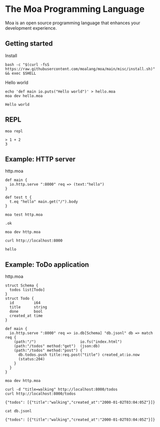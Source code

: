 # The Moa Programming Language
Moa is an open source programming language that enhances your development experience.



## Getting started

Install
```
bash -c "$(curl -fsS https://raw.githubusercontent.com/moalang/moa/main/misc/install.sh)" && exec $SHELL
```

Hello world
```
echo 'def main io.puts("Hello world")' > hello.moa
moa dev hello.moa
```

```
Hello world
```


## REPL
```
moa repl
```

```
> 1 + 2
3
```


## Example: HTTP server

http.moa
```
def main {
  io.http.serve ":8000" req => (text:"hello")
}

def test t {
  t.eq "hello" main.get("/").body
}
```

```
moa test http.moa
```

```
.ok
```

```
moa dev http.moa
```

```
curl http://localhost:8000
```

```
hello
```



## Example: ToDo application

http.moa
```
struct Schema {
  todos list[Todo]
}
struct Todo {
  id         i64
  title      string
  done       bool
  created_at time
}

def main {
  io.http.serve ":8000" req => io.db[Schema] "db.jsonl" db => match req {
    (path:"/")                    io.fs("index.html")
    (path:"/todos" method:"get")  (json:db)
    (path:"/todos" method:"post") {
      db.todos.push title:req.post("title") created_at:io.now
      (status:204)
    }
  }
}
```

```
moa dev http.moa
```

```
curl -d "title=walking" http://localhost:8000/todos
curl http://localhost:8000/todos
```

```
{"todos": [{"title":"walking","created_at":"2000-01-02T03:04:05Z"}]}
```

```
cat db.jsonl
```

```
{"todos": [{"title":"walking","created_at":"2000-01-02T03:04:05Z"}]}
```
